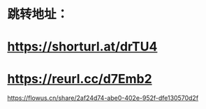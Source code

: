# 跳转地址：
# https://shorturl.at/drTU4
# https://reurl.cc/d7Emb2
https://flowus.cn/share/2af24d74-abe0-402e-952f-dfe130570d2f
